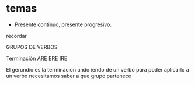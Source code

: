 # temas
* Presente continuo, presente progresivo.

recordar 

GRUPOS DE VERBOS

Terminación ARE
            ERE
            IRE

El gerundio es 
la terminacion ando iendo de un verbo
para poder aplicarlo a un verbo necesitamos saber a que grupo partenece

